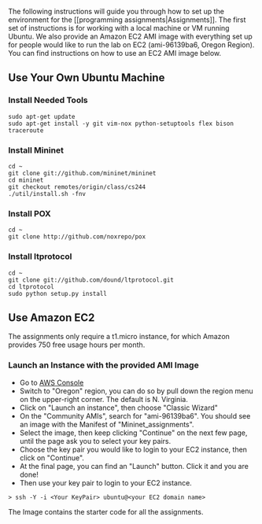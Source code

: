 The following instructions will guide you through how to set up the environment for the [[programming assignments|Assignments]]. The first set of instructions is for working with a local machine or VM running Ubuntu. We also provide an Amazon EC2 AMI image with everything set up for people would like to run the lab on EC2 (ami-96139ba6, Oregon Region). You can find instructions on how to use an EC2 AMI image below. 

## Use Your Own Ubuntu Machine
### Install Needed Tools
```no-highlight
sudo apt-get update
sudo apt-get install -y git vim-nox python-setuptools flex bison traceroute
```
### Install Mininet
```no-highlight
cd ~
git clone git://github.com/mininet/mininet
cd mininet
git checkout remotes/origin/class/cs244
./util/install.sh -fnv
```
### Install POX
```no-highlight
cd ~
git clone http://github.com/noxrepo/pox
```

### Install ltprotocol 
```no-highlight
cd ~
git clone git://github.com/dound/ltprotocol.git
cd ltprotocol 
sudo python setup.py install
```

## Use Amazon EC2

The assignments only require a t1.micro instance, for which Amazon provides 750 free usage hours per month.  

### Launch an Instance with the provided AMI Image
* Go to [AWS Console](https://console.aws.amazon.com)
* Switch to "Oregon" region, you can do so by pull down the region menu on the upper-right corner. The default is N. Virginia. 
* Click on "Launch an instance", then choose "Classic Wizard"
* On the "Community AMIs", search for "ami-96139ba6". You should see an image with the Manifest of "Mininet_assignments". 
* Select the image, then keep clicking "Continue" on the next few page, until the page ask you to select your key pairs. 
* Choose the key pair you would like to login to your EC2 instance, then click on "Continue". 
* At the final page, you can find an "Launch" button. Click it and you are done!
* Then use your key pair to login to your EC2 instance.
```no-highlight
> ssh -Y -i <Your KeyPair> ubuntu@<your EC2 domain name>
```

The Image contains the starter code for all the assignments. 